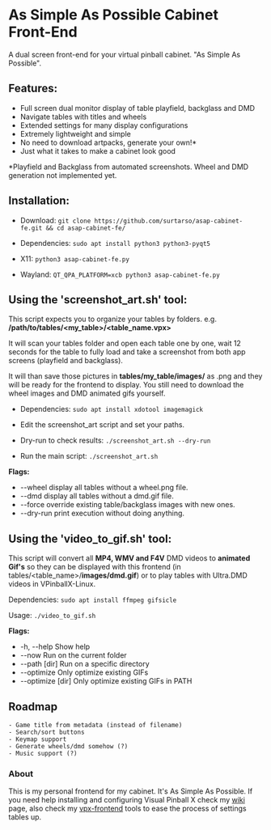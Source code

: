 # As Simple As Possible Cabinet Front-End

A dual screen front-end for your virtual pinball cabinet. "As Simple As Possible".

## Features:
- Full screen dual monitor display of table playfield, backglass and DMD
- Navigate tables with titles and wheels
- Extended settings for many display configurations
- Extremely lightweight and simple
- No need to download artpacks, generate your own!*
- Just what it takes to make a cabinet look good

*Playfield and Backglass from automated screenshots. Wheel and DMD generation not implemented yet.

## Installation:

- Download: `git clone https://github.com/surtarso/asap-cabinet-fe.git && cd asap-cabinet-fe/`

- Dependencies: `sudo apt install python3 python3-pyqt5`

- X11: `python3 asap-cabinet-fe.py`

- Wayland: `QT_QPA_PLATFORM=xcb python3 asap-cabinet-fe.py`

## Using the 'screenshot_art.sh' tool:

This script expects you to organize your tables by folders.
e.g. **/path/to/tables/<my_table>/<table_name.vpx>**

It will scan your tables folder and open each table one by one, wait 12 seconds for the table to fully load and take a screenshot from both app screens (playfield and backglass).

It will than save those pictures in **tables/my_table/images/** as .png and they will be ready for the frontend to display. You still need to download the wheel images and DMD animated gifs yourself.

- Dependencies: `sudo apt install xdotool imagemagick`

- Edit the screenshot_art script and set your paths.

- Dry-run to check results: `./screenshot_art.sh --dry-run`

- Run the main script: `./screenshot_art.sh`

**Flags:** 
- --wheel       display all tables without a wheel.png file.
- --dmd         display all tables without a dmd.gif file.
- --force       override existing table/backglass images with new ones.
- --dry-run     print execution without doing anything.

## Using the 'video_to_gif.sh' tool:

This script will convert all **MP4, WMV and F4V** DMD videos to **animated Gif's** so they can be displayed with this frontend (in tables/<table_name>/**images/dmd.gif**) or to play tables with Ultra.DMD videos in VPinballX-Linux.

Dependencies: `sudo apt install ffmpeg gifsicle`

Usage: `./video_to_gif.sh`

**Flags:**
- -h, --help       Show help
- --now            Run on the current folder
- --path [dir]     Run on a specific directory
- --optimize       Only optimize existing GIFs
- --optimize [dir] Only optimize existing GIFs in PATH

## Roadmap
    - Game title from metadata (instead of filename)
    - Search/sort buttons
    - Keymap support
    - Generate wheels/dmd somehow (?)
    - Music support (?)

### About

This is my personal frontend for my cabinet. It's As Simple As Possible. If you need help installing and configuring Visual Pinball X check my [wiki](https://github.com/surtarso/vpx-frontend/wiki) page, also check my [vpx-frontend](https://github.com/surtarso/vpx-frontend/) tools to ease the process of settings tables up.
